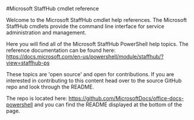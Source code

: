 #Microsoft StaffHub cmdlet reference

Welcome to the Microsoft StaffHub cmdlet help references. The Microsoft StaffHub cmdlets provide the command line interface for service administration and management.

Here you will find all of the Microsoft StaffHub PowerShell help topics. The reference documentation can be found here: https://docs.microsoft.com/en-us/powershell/module/staffhub/?view=staffhub-ps

These topics are 'open source' and open for contributions. If you are interested in contributing to this content head over to the source GitHub repo and look through the README. 

The repo is located here: https://github.com/MicrosoftDocs/office-docs-powershell and you can find the README displayed at the bottom of the page.
